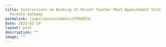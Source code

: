 ```yaml
---
title: Instructions on Booking of Parent Teacher Meet Appointment Slots via
  Parents Gateway
permalink: /saps/announcements/PTM2023/
date: 2023-02-14
layout: post
description: ""
image: ""
---
```

